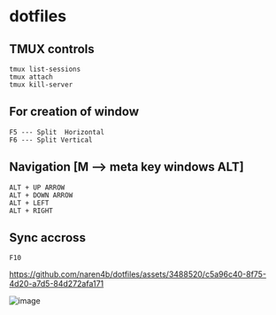 # dotfiles

TMUX controls 
-------------------------
```
tmux list-sessions
tmux attach
tmux kill-server
```


For creation of window 
-------------------------
```
F5 --- Split  Horizontal 
F6 --- Split Vertical
```

Navigation [M --> meta key windows ALT]
-------------------
```
ALT + UP ARROW   
ALT + DOWN ARROW
ALT + LEFT
ALT + RIGHT
```
Sync accross 
--------------
```
F10
```
https://github.com/naren4b/dotfiles/assets/3488520/c5a96c40-8f75-4d20-a7d5-84d272afa171


![image](https://github.com/kubernetes/community/raw/master/contributors/guide/git_workflow.png)
